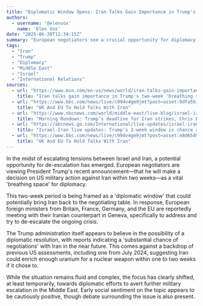 ```yaml
---
title: "Diplomatic Window Opens: Iran Talks Gain Importance in Trump's Two-Week 'Breathing Space'"
authors:
  - username: '@elenvox'
    name: 'Elen Vox'
date: "2025-06-20T12:34:15Z"
summary: "European negotiators see a crucial opportunity for diplomacy with Iran in the two-week window President Trump has set for a decision on potential US military action."
tags:
  - "Iran"
  - "Trump"
  - "Diplomacy"
  - "Middle East"
  - "Israel"
  - "International Relations"
sources:
  - url: "https://www.msn.com/en-us/news/world/iran-talks-gain-importance-in-trump-s-two-week-breathing-space/ar-AA1H4sXJ"
    title: "Iran talks gain importance in Trump's two-week 'breathing space'"
  - url: "https://www.bbc.com/news/live/c994v4gm9jmt?post=asset:9dfa5b15-7ed3-406c-9d35-52148c038dc4"
    title: "UK And EU To Hold Talks With Iran"
  - url: "https://www.nbcnews.com/world/middle-east/live-blog/israel-iran-live-updates-trump-two-week-deadline-us-action-uk-eu-talk-rcna214040"
    title: "Morning Rundown: Trump’s deadline for Iran strikes, Chris Brown’s not guilty plea, and a look at UnitedHealthcare’s hardball tactics"
  - url: "https://abcnews.go.com/International/live-updates/israel-iran-live-updates?id=122881565&entryId=123023347"
    title: "Israel-Iran live updates: Trump's 2-week window is chance at diplomacy, official says"
  - url: "https://www.bbc.com/news/live/c994v4gm9jmt?post=asset:e8d65498-f03b-4e20-852d-02991660b621"
    title: "UK And EU To Hold Talks With Iran"
---
```


In the midst of escalating tensions between Israel and Iran, a potential opportunity for de-escalation has emerged. European negotiators are viewing President Trump's recent announcement—that he will make a decision on US military action against Iran within two weeks—as a vital 'breathing space' for diplomacy.

This two-week period is being framed as a 'diplomatic window' that could potentially bring Iran back to the negotiating table. In response, European foreign ministers from Britain, France, Germany, and the EU are reportedly meeting with their Iranian counterpart in Geneva, specifically to address and try to de-escalate the ongoing crisis.

The Trump administration itself appears to believe in the possibility of a diplomatic resolution, with reports indicating a 'substantial chance of negotiations' with Iran in the near future. This comes against a backdrop of previous US assessments, including one from July 2024, suggesting Iran could enrich enough uranium for a nuclear weapon within one to two weeks if it chose to.

While the situation remains fluid and complex, the focus has clearly shifted, at least temporarily, towards diplomatic efforts to avert further military escalation in the Middle East. Early social sentiment on the topic appears to be cautiously positive, though debate surrounding the issue is also present.
